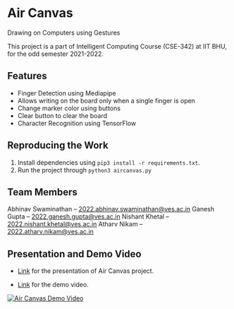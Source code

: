 # Air Canvas

Drawing on Computers using Gestures

This project is a part of Intelligent Computing Course (CSE-342) at IIT BHU, for the odd semester 2021-2022.

## Features

-   Finger Detection using Mediapipe
-   Allows writing on the board only when a single finger is open
-   Change marker color using buttons
-   Clear button to clear the board
-   Character Recognition using TensorFlow

## Reproducing the Work

1.  Install dependencies using `pip3 install -r requirements.txt`.
2.  Run the project through `python3 aircanvas.py`

## Team Members

Abhinav Swaminathan – 2022.abhinav.swaminathan@ves.ac.in
Ganesh Gupta – 2022.ganesh.gupta@ves.ac.in
Nishant Khetal – 2022.nishant.khetal@ves.ac.in
Atharv Nikam – 2022.atharv.nikam@ves.ac.in

## Presentation and Demo Video

-   [Link](https://prezi.com/view/hX0hbolo46j5fIVIjRHF/) for the presentation of Air Canvas project.

-   [Link](https://www.youtube.com/watch?v=5xssoveB-74) for the demo video.

[![Air Canvas Demo Video](https://img.youtube.com/vi/5xssoveB-74/0.jpg)]()
